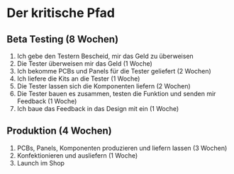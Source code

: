 # Der kritische Pfad

## Beta Testing (8 Wochen)

1. Ich gebe den Testern Bescheid, mir das Geld zu überweisen
2. Die Tester überweisen mir das Geld (1 Woche)
3. Ich bekomme PCBs und Panels für die Tester geliefert (2 Wochen)
4. Ich liefere die Kits an die Tester (1 Woche)
5. Die Tester lassen sich die Komponenten liefern (2 Wochen)
6. Die Tester bauen es zusammen, testen die Funktion und senden mir Feedback (1 Woche)
7. Ich baue das Feedback in das Design mit ein (1 Woche)

## Produktion (4 Wochen)

1. PCBs, Panels, Komponenten produzieren und liefern lassen (3 Wochen)
2. Konfektionieren und ausliefern (1 Woche)
3. Launch im Shop